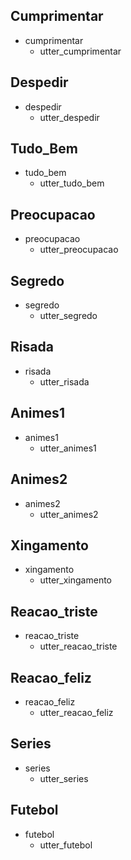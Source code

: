 ## Cumprimentar
* cumprimentar
    - utter_cumprimentar

## Despedir
* despedir
    - utter_despedir

## Tudo_Bem
* tudo_bem
    - utter_tudo_bem

## Preocupacao 
* preocupacao
    - utter_preocupacao

## Segredo
* segredo
    - utter_segredo

## Risada
* risada
    - utter_risada

## Animes1
* animes1
    - utter_animes1

## Animes2
* animes2
    - utter_animes2

## Xingamento
* xingamento
    - utter_xingamento

## Reacao_triste
* reacao_triste
    - utter_reacao_triste

## Reacao_feliz
* reacao_feliz
    - utter_reacao_feliz

## Series
* series
    - utter_series

## Futebol
* futebol
    - utter_futebol
